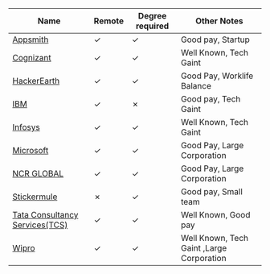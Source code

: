 Name|Remote|Degree required|Other Notes
-|-|-|-
[Appsmith](https://github.com/draco-malfoy/StartHub/blob/main/Database/Appsmith.md)|&check;|&check;|Good pay, Startup
[Cognizant](https://github.com/draco-malfoy/StartHub/blob/main/Database/Cognizant.md)|&check;|&check;| Well Known, Tech Gaint
[HackerEarth](https://github.com/draco-malfoy/StartHub/blob/main/Database/HackerEarth.md)|&check;|&check;|Good Pay, Worklife Balance 
[IBM](https://github.com/draco-malfoy/StartHub/blob/main/Database/IBM.md)|&check;|&cross;|Good pay, Tech Gaint
[Infosys](https://github.com/draco-malfoy/StartHub/blob/main/Database/Infosys.md)|&check;|&check;|Well Known, Tech Gaint 
[Microsoft](https://github.com/draco-malfoy/StartHub/blob/main/Database/Microsoft.md)|&check;|&check;|Good Pay, Large Corporation
[NCR GLOBAL](https://github.com/draco-malfoy/StartHub/blob/main/Database/NCR%20Global.md)|&check;|&check;|Good Pay, Large Corporation
[Stickermule](https://github.com/draco-malfoy/StartHub/blob/main/Database/Stickermule.md)|&cross;|&check;|Good pay, Small team
[Tata Consultancy Services(TCS)](https://github.com/draco-malfoy/StartHub/blob/main/Database/Tata%20Consultancy%20Services(TCS).md)|&check;|&check;|Well Known, Good pay
[Wipro](https://github.com/draco-malfoy/StartHub/blob/main/Database/Wipro.md)|&check;|&check;|Well Known, Tech Gaint ,Large Corporation
